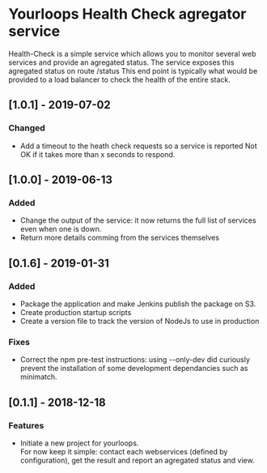 # Yourloops Health Check agregator service

Health-Check is a simple service which allows you to monitor several web services and provide an agregated status.
The service exposes this agregated status on route /status
This end point is typically what would be provided to a load balancer to check the health of the entire stack.

## [1.0.1] - 2019-07-02
### Changed
- Add a timeout to the heath check requests so a service is reported Not OK if it takes more than x seconds to respond.

## [1.0.0] - 2019-06-13
### Added
- Change the output of the service: it now returns the full list of services even when one is down.
- Return more details comming from the services themselves

## [0.1.6] - 2019-01-31
### Added
- Package the application and make Jenkins publish the package on S3.
- Create production startup scripts
- Create a version file to track the version of NodeJs to use in production
### Fixes
- Correct the npm pre-test instructions: using --only-dev did curiously prevent the installation of some development dependancies such as minimatch.

## [0.1.1] - 2018-12-18
### Features
- Initiate a new project for yourloops.  
    For now keep it simple: contact each webservices (defined by configuration), get the result and report an agregated status and view.